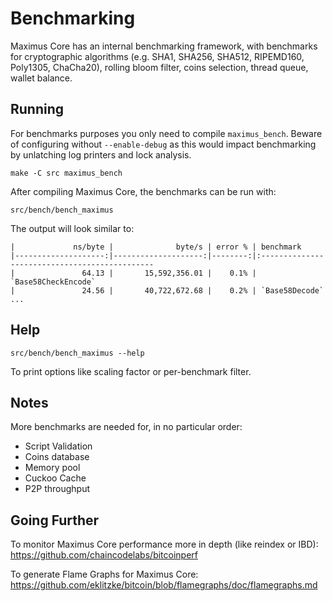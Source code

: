 Benchmarking
============

Maximus Core has an internal benchmarking framework, with benchmarks
for cryptographic algorithms (e.g. SHA1, SHA256, SHA512, RIPEMD160, Poly1305, ChaCha20), rolling bloom filter, coins selection,
thread queue, wallet balance.

Running
---------------------

For benchmarks purposes you only need to compile `maximus_bench`. Beware of configuring without `--enable-debug` as this would impact
benchmarking by unlatching log printers and lock analysis.

    make -C src maximus_bench

After compiling Maximus Core, the benchmarks can be run with:

    src/bench/bench_maximus

The output will look similar to:
```
|             ns/byte |              byte/s | error % | benchmark
|--------------------:|--------------------:|--------:|:----------------------------------------------
|               64.13 |       15,592,356.01 |    0.1% | `Base58CheckEncode`
|               24.56 |       40,722,672.68 |    0.2% | `Base58Decode`
...
```

Help
---------------------

    src/bench/bench_maximus --help

To print options like scaling factor or per-benchmark filter.

Notes
---------------------
More benchmarks are needed for, in no particular order:
- Script Validation
- Coins database
- Memory pool
- Cuckoo Cache
- P2P throughput

Going Further
--------------------

To monitor Maximus Core performance more in depth (like reindex or IBD): https://github.com/chaincodelabs/bitcoinperf

To generate Flame Graphs for Maximus Core: https://github.com/eklitzke/bitcoin/blob/flamegraphs/doc/flamegraphs.md
